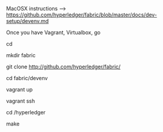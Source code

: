MacOSX instructions --> https://github.com/hyperledger/fabric/blob/master/docs/dev-setup/devenv.md

Once you have Vagrant, Virtualbox, go

cd

mkdir fabric

git clone http://github.com/hyperledger/fabric/

cd fabric/devenv

vagrant up

vagrant ssh

cd /hyperledger

make

